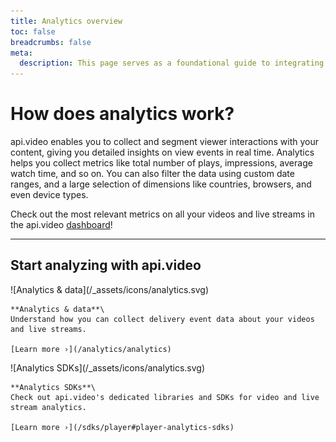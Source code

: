 ```yaml
---
title: Analytics overview
toc: false
breadcrumbs: false
meta:
  description: This page serves as a foundational guide to integrating api.video's solutions for video and live streaming analytics.
---
```


<div class="section-header no-toc">

# How does <span style="color: var(--accent-10)">analytics</span> work?

  api.video enables you to collect and segment viewer interactions with your content, giving you detailed insights on view events in real time. Analytics helps you  collect metrics like total number of plays, impressions, average watch time, and so on. You can also filter the data using custom date ranges, and a large selection of dimensions like countries, browsers, and even device types. 
  
  Check out the most relevant metrics on all your videos and live streams in the api.video [dashboard](https://dashboard.api.video/data)!

</div>

---

## Start analyzing with api.video

<Grid cols="2" gap="3">
<Card pad="3">
    ![Analytics & data](/_assets/icons/analytics.svg)

    **Analytics & data**\
    Understand how you can collect delivery event data about your videos and live streams.

    [Learn more ›](/analytics/analytics)
</Card>
<Card pad="3">
    ![Analytics SDKs](/_assets/icons/analytics.svg)

    **Analytics SDKs**\
    Check out api.video's dedicated libraries and SDKs for video and live stream analytics.

    [Learn more ›](/sdks/player#player-analytics-sdks)
</Card>
</Grid>